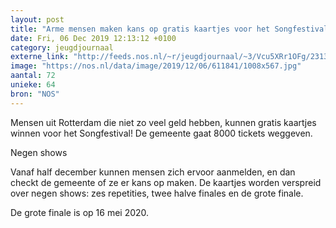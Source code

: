 ```yaml
---
layout: post
title: "Arme mensen maken kans op gratis kaartjes voor het Songfestival"
date: Fri, 06 Dec 2019 12:13:12 +0100
category: jeugdjournaal
externe_link: "http://feeds.nos.nl/~r/jeugdjournaal/~3/Vcu5XRr1OFg/2313501"
image: "https://nos.nl/data/image/2019/12/06/611841/1008x567.jpg"
aantal: 72
unieke: 64
bron: "NOS"
---
```


<p>Mensen uit Rotterdam die niet zo veel geld hebben, kunnen gratis kaartjes winnen voor het Songfestival! De gemeente gaat 8000 tickets weggeven.</p>
<p>Negen shows</p>
<p>Vanaf half december kunnen mensen zich ervoor aanmelden, en dan checkt de gemeente of ze er kans op maken. De kaartjes worden verspreid over negen shows: zes repetities, twee halve finales en de grote finale. </p>
<p>De grote finale is op 16 mei 2020.</p><img src="http://feeds.feedburner.com/~r/jeugdjournaal/~4/Vcu5XRr1OFg" height="1" width="1" alt=""/>
